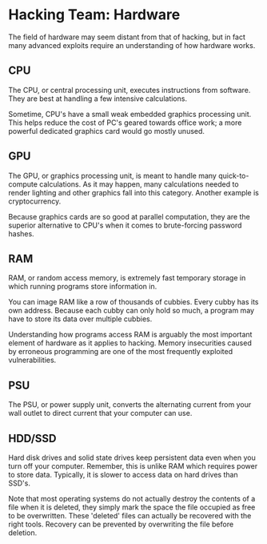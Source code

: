 <main>

# Hacking Team: Hardware

The field of hardware may seem distant from that of hacking,
but in fact many advanced exploits require an understanding
of how hardware works.

## CPU

The CPU, or central processing unit, executes instructions
from software. They are best at handling a few intensive
calculations.

Sometime, CPU's have a small weak embedded graphics
processing unit. This helps reduce the cost of PC's geared
towards office work; a more powerful dedicated graphics card
would go mostly unused.

## GPU

The GPU, or graphics processing unit, is meant to handle
many quick-to-compute calculations. As it may happen, many
calculations needed to render lighting and other graphics
fall into this category. Another example is cryptocurrency.

Because graphics cards are so good at parallel computation,
they are the superior alternative to CPU's when it comes to
brute-forcing password hashes.

## RAM

RAM, or random access memory, is extremely fast
temporary storage in which running programs store
information in.

You can image RAM like a row of thousands of cubbies. Every
cubby has its own address. Because each cubby can only hold
so much, a program may have to store its data over multiple
cubbies.
 
Understanding how programs access RAM is arguably the most
important element of hardware as it applies to hacking.
Memory insecurities caused by erroneous programming are one
of the most frequently exploited vulnerabilities.

## PSU

The PSU, or power supply unit, converts the alternating
current from your wall outlet to direct current that your
computer can use.

## HDD/SSD

Hard disk drives and solid state drives keep persistent data
even when you turn off your computer. Remember, this is
unlike RAM which requires power to store data. Typically,
it is slower to access data on hard drives than SSD's.

Note that most operating systems do not actually destroy the
contents of a file when it is deleted, they simply mark the
space the file occupied as free to be overwritten. These
'deleted' files can actually be recovered with the right
tools. Recovery can be prevented by overwriting the file
before deletion.

</main>
